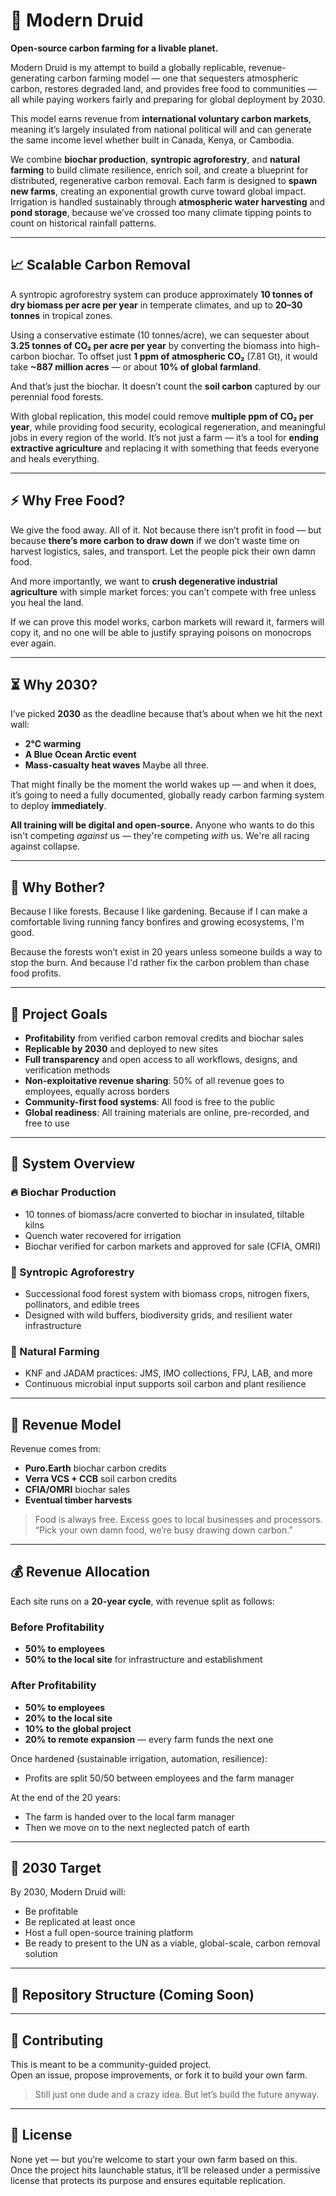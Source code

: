 # 🌿 Modern Druid

**Open-source carbon farming for a livable planet.**

Modern Druid is my attempt to build a globally replicable, revenue-generating carbon farming model — one that sequesters atmospheric carbon, restores degraded land, and provides free food to communities — all while paying workers fairly and preparing for global deployment by 2030.

This model earns revenue from **international voluntary carbon markets**, meaning it’s largely insulated from national political will and can generate the same income level whether built in Canada, Kenya, or Cambodia.

We combine **biochar production**, **syntropic agroforestry**, and **natural farming** to build climate resilience, enrich soil, and create a blueprint for distributed, regenerative carbon removal. Each farm is designed to **spawn new farms**, creating an exponential growth curve toward global impact. Irrigation is handled sustainably through **atmospheric water harvesting** and **pond storage**, because we’ve crossed too many climate tipping points to count on historical rainfall patterns.

---

## 📈 Scalable Carbon Removal

A syntropic agroforestry system can produce approximately **10 tonnes of dry biomass per acre per year** in temperate climates, and up to **20–30 tonnes** in tropical zones.

Using a conservative estimate (10 tonnes/acre), we can sequester about **3.25 tonnes of CO₂ per acre per year** by converting the biomass into high-carbon biochar. To offset just **1 ppm of atmospheric CO₂** (7.81 Gt), it would take **~887 million acres** — or about **10% of global farmland**.

And that’s just the biochar. It doesn’t count the **soil carbon** captured by our perennial food forests.

With global replication, this model could remove **multiple ppm of CO₂ per year**, while providing food security, ecological regeneration, and meaningful jobs in every region of the world. It’s not just a farm — it’s a tool for **ending extractive agriculture** and replacing it with something that feeds everyone and heals everything.

---

## ⚡ Why Free Food?

We give the food away. All of it. Not because there isn’t profit in food — but because **there’s more carbon to draw down** if we don’t waste time on harvest logistics, sales, and transport. Let the people pick their own damn food.

And more importantly, we want to **crush degenerative industrial agriculture** with simple market forces: you can’t compete with free unless you heal the land.

If we can prove this model works, carbon markets will reward it, farmers will copy it, and no one will be able to justify spraying poisons on monocrops ever again.

---

## ⏳ Why 2030?

I’ve picked **2030** as the deadline because that’s about when we hit the next wall:
- **2°C warming**
- **A Blue Ocean Arctic event**
- **Mass-casualty heat waves**
Maybe all three.

That might finally be the moment the world wakes up — and when it does, it’s going to need a fully documented, globally ready carbon farming system to deploy **immediately**.

**All training will be digital and open-source.** Anyone who wants to do this isn't competing *against* us — they're competing *with* us. We're all racing against collapse.

---

## 🌿 Why Bother?

Because I like forests. Because I like gardening. Because if I can make a comfortable living running fancy bonfires and growing ecosystems, I'm good.

Because the forests won’t exist in 20 years unless someone builds a way to stop the burn. And because I'd rather fix the carbon problem than chase food profits.

---

## 🚀 Project Goals

- **Profitability** from verified carbon removal credits and biochar sales
- **Replicable by 2030** and deployed to new sites
- **Full transparency** and open access to all workflows, designs, and verification methods
- **Non-exploitative revenue sharing**: 50% of all revenue goes to employees, equally across borders
- **Community-first food systems**: All food is free to the public
- **Global readiness**: All training materials are online, pre-recorded, and free to use

---

## 🔧 System Overview

### 🔥 Biochar Production
- 10 tonnes of biomass/acre converted to biochar in insulated, tiltable kilns
- Quench water recovered for irrigation
- Biochar verified for carbon markets and approved for sale (CFIA, OMRI)

### 🌳 Syntropic Agroforestry
- Successional food forest system with biomass crops, nitrogen fixers, pollinators, and edible trees
- Designed with wild buffers, biodiversity grids, and resilient water infrastructure

### 🧪 Natural Farming
- KNF and JADAM practices: JMS, IMO collections, FPJ, LAB, and more
- Continuous microbial input supports soil carbon and plant resilience

---

## 💸 Revenue Model

Revenue comes from:
- **Puro.Earth** biochar carbon credits
- **Verra VCS + CCB** soil carbon credits
- **CFIA/OMRI** biochar sales
- **Eventual timber harvests**

> Food is always free. Excess goes to local businesses and processors.  
> “Pick your own damn food, we’re busy drawing down carbon.”

---

## 💰 Revenue Allocation

Each site runs on a **20-year cycle**, with revenue split as follows:

### Before Profitability
- **50% to employees**
- **50% to the local site** for infrastructure and establishment

### After Profitability
- **50% to employees**
- **20% to the local site**
- **10% to the global project**
- **20% to remote expansion** — every farm funds the next one

Once hardened (sustainable irrigation, automation, resilience):
- Profits are split 50/50 between employees and the farm manager

At the end of the 20 years:
- The farm is handed over to the local farm manager
- Then we move on to the next neglected patch of earth

---

## 🧭 2030 Target

By 2030, Modern Druid will:
- Be profitable
- Be replicated at least once
- Host a full open-source training platform
- Be ready to present to the UN as a viable, global-scale, carbon removal solution

---

## 📂 Repository Structure (Coming Soon)

---

## 🤝 Contributing

This is meant to be a community-guided project.  
Open an issue, propose improvements, or fork it to build your own farm.

> Still just one dude and a crazy idea. But let’s build the future anyway.

---

## 📜 License

None yet — but you’re welcome to start your own farm based on this.  
Once the project hits launchable status, it’ll be released under a permissive license that protects its purpose and ensures equitable replication.

